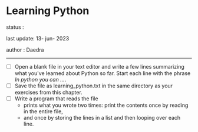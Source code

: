 # Learning Python
status :

last update: 13- jun- 2023

author : Daedra
<hr/>

- [ ] Open a blank file in your text editor and write a few lines summarizing what you've learned about Python so far. Start each line with the phrase 
_In python you can ..._. 
- [ ] Save the file as learning_python.txt in the same 
directory as your exercises from this chapter. 
- [ ] Write a program that reads the file
  - prints what you wrote two times: print the contents once by reading
in the entire file, 
  - and once by storing the lines in a list and then looping over each line.
